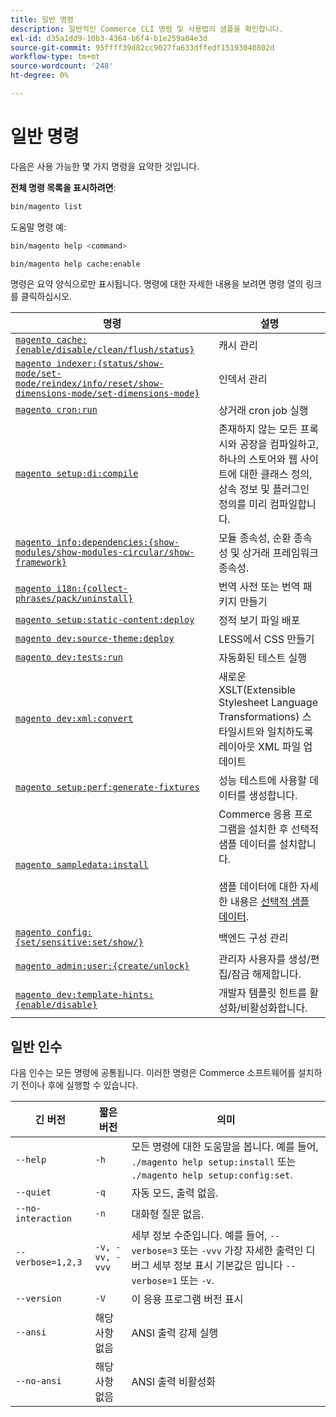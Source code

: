 ```yaml
---
title: 일반 명령
description: 일반적인 Commerce CLI 명령 및 사용법의 샘플을 확인합니다.
exl-id: d35a1dd9-10b3-4364-b6f4-b1e259a04e3d
source-git-commit: 95ffff39d82cc9027fa633dffedf15193040802d
workflow-type: tm+mt
source-wordcount: '248'
ht-degree: 0%

---
```


# 일반 명령

다음은 사용 가능한 몇 가지 명령을 요약한 것입니다.

**전체 명령 목록을 표시하려면**:

```bash
bin/magento list
```

도움말 명령 예:

```bash
bin/magento help <command>
```

```bash
bin/magento help cache:enable
```

명령은 요약 양식으로만 표시됩니다. 명령에 대한 자세한 내용을 보려면 명령 열의 링크를 클릭하십시오.

| 명령 | 설명 |
|--- |--- |
| [`magento cache:{enable/disable/clean/flush/status}`](../cli/manage-cache.md) | 캐시 관리 |
| [`magento indexer:{status/show-mode/set-mode/reindex/info/reset/show-dimensions-mode/set-dimensions-mode}`](../cli/manage-indexers.md) | 인덱서 관리 |
| [`magento cron:run`](../cli/configure-cron-jobs.md) | 상거래 cron job 실행 |
| [`magento setup:di:compile`](../cli/code-compiler.md) | 존재하지 않는 모든 프록시와 공장을 컴파일하고, 하나의 스토어와 웹 사이트에 대한 클래스 정의, 상속 정보 및 플러그인 정의를 미리 컴파일합니다. |
| [`magento info:dependencies:{show-modules/show-modules-circular/show-framework}`](../cli/dependency-reports.md) | 모듈 종속성, 순환 종속성 및 상거래 프레임워크 종속성. |
| [`magento i18n:{collect-phrases/pack/uninstall}`](../cli/localization.md) | 번역 사전 또는 번역 패키지 만들기 |
| [`magento setup:static-content:deploy`](../cli/static-view-file-deployment.md) | 정적 보기 파일 배포 |
| [`magento dev:source-theme:deploy`](../cli/create-symlinks.md) | LESS에서 CSS 만들기 |
| [`magento dev:tests:run`](../cli/unit-tests.md) | 자동화된 테스트 실행 |
| [`magento dev:xml:convert`](../cli/convert-layout-files.md) | 새로운 XSLT(Extensible Stylesheet Language Transformations) 스타일시트와 일치하도록 레이아웃 XML 파일 업데이트 |
| [`magento setup:perf:generate-fixtures`](../cli/generate-data.md) | 성능 테스트에 사용할 데이터를 생성합니다. |
| [`magento sampledata:install`](../../installation/sample-data/overview.md) | Commerce 응용 프로그램을 설치한 후 선택적 샘플 데이터를 설치합니다.<br><br>샘플 데이터에 대한 자세한 내용은 [선택적 샘플 데이터](../../installation/sample-data/overview.md). |
| [`magento config:{set/sensitive:set/show/}`](../cli/set-configuration-values.md) | 백엔드 구성 관리 |
| [`magento admin:user:{create/unlock}`](../../installation/tutorials/admin.md#create-edit-or-unloack-an-administrator-account) | 관리자 사용자를 생성/편집/잠금 해제합니다. |
| [`magento dev:template-hints:{enable/disable}`](https://developer.adobe.com/commerce/frontend-core/guide/themes/debug/) | 개발자 템플릿 힌트를 활성화/비활성화합니다. |

## 일반 인수

다음 인수는 모든 명령에 공통됩니다. 이러한 명령은 Commerce 소프트웨어를 설치하기 전이나 후에 실행할 수 있습니다.

| 긴 버전 | 짧은 버전 | 의미 |
|--- |--- |--- |
| `--help` | `-h` | 모든 명령에 대한 도움말을 봅니다. 예를 들어, `./magento help setup:install` 또는 `./magento help setup:config:set`. |
| `--quiet` | `-q` | 자동 모드, 출력 없음. |
| `--no-interaction` | `-n` | 대화형 질문 없음. |
| `--verbose=1,2,3` | `-v, -vv, -vvv` | 세부 정보 수준입니다. 예를 들어, `--verbose=3` 또는 `-vvv` 가장 자세한 출력인 디버그 세부 정보 표시 기본값은 입니다 `--verbose=1` 또는 `-v`. |
| `--version` | `-V` | 이 응용 프로그램 버전 표시 |
| `--ansi` | 해당 사항 없음 | ANSI 출력 강제 실행 |
| `--no-ansi` | 해당 사항 없음 | ANSI 출력 비활성화 |

